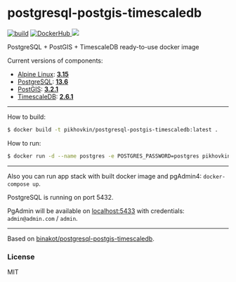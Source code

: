 # postgresql-postgis-timescaledb

[![build](https://github.com/pikhovkin/postgresql-postgis-timescaledb/workflows/build/badge.svg)](https://github.com/pikhovkin/postgresql-postgis-timescaledb/actions)
<a href="https://hub.docker.com/repository/docker/pikhovkin/postgresql-postgis-timescaledb">
    <img src="https://shields.io/docker/v/pikhovkin/postgresql-postgis-timescaledb?sort=semver&logo=docker" alt="DockerHub">
</a>
[![](https://img.shields.io/github/license/pikhovkin/postgresql-postgis-timescaledb)](./LICENSE)

PostgreSQL + PostGIS + TimescaleDB ready-to-use docker image

Current versions of components:
* [Alpine Linux](https://alpinelinux.org): **[3.15](http://dl-cdn.alpinelinux.org/alpine/v3.15/)**
* [PostgreSQL](https://www.postgresql.org/): **[13.6](https://store.docker.com/images/postgres)**
* [PostGIS](http://postgis.net/): **[3.2.1](https://github.com/postgis/postgis/releases/tag/3.2.1)**
* [TimescaleDB](https://www.timescale.com/): **[2.6.1](https://github.com/timescale/timescaledb/releases/tag/2.6.1)**

---

How to build:

```bash
$ docker build -t pikhovkin/postgresql-postgis-timescaledb:latest .
```

How to run:

```bash
$ docker run -d --name postgres -e POSTGRES_PASSWORD=postgres pikhovkin/postgresql-postgis-timescaledb
```

---

Also you can run app stack with built docker image and pgAdmin4: `docker-compose up`.

PostgreSQL is running on port 5432.

PgAdmin will be available on [localhost:5433](http://localhost:5433) with credentials: `admin@admin.com` / `admin`.

---

Based on [binakot/postgresql-postgis-timescaledb](https://github.com/binakot/PostgreSQL-PostGIS-TimescaleDB).

### License

MIT
